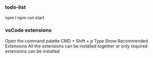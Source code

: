 ### todo-list

npm i
npm run start

### vsCode extensions

Open the command palette CMD + Shift + p
Type Show Recommended Extensions
All the extensions can be installed together or only required extensions can be installed
